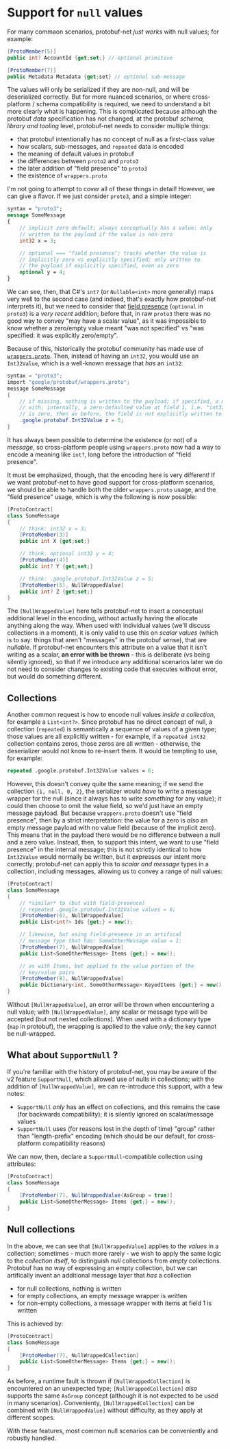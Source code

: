 # Support for `null` values

For many commaon scenarios, protobuf-net *just works* with null values; for example:

``` c#
[ProtoMember(5)]
public int? AccountId {get;set;} // optional primitive

[ProtoMember(7)]
public Metadata Metadata {get;set} // optional sub-message
```

The values will only be serialized if they are non-null, and will be deserialized correctly. But for more nuanced scenarios, or where
cross-platform / schema compatibility is required, we need to understand a bit more clearly what is happening. This is complicated
because although the protobuf *data* specification has not changed, at the protobuf *schema, library and tooling* level, protobuf-net
needs to consider multiple things:

- that protobuf intentionally has no concept of null as a first-class value
- how scalars, sub-messages, and `repeated` data is encoded
- the meaning of default values in protobuf
- the differences between `proto2` and `proto3`
- the later addition of "field presence" to `proto3`
- the existence of `wrappers.proto`

I'm not going to attempt to cover all of these things in detail! However, we can give a flavor. If we just consider `proto3`, and a
simple integer:

``` proto
syntax = "proto3";
message SomeMessage
{
    // implicit zero default; always conceptually has a value; only
    // written to the payload if the value is non-zero
    int32 x = 3;

    // optional === "field presence"; tracks whether the value is
    // implicitly zero vs explicitly specified; only written to
    // the payload if explicitly specified, even as zero
    optional y = 4;
}
```

We can see, then, that C#'s `int?` (or `Nullable<int>` more generally) maps very well to the second case (and indeed, that's
exactly how protobuf-net interprets it), but we need to consider that
[field presence](https://github.com/protocolbuffers/protobuf/blob/master/docs/field_presence.md) (`optional` in `proto3`) is
a *very recent* addition; before that, in raw `proto3` there was no good way to convey "may have a scalar value", as it was
impossible to know whether a zero/empty value meant "was not specified" vs "was specified: it was explicitly zero/empty".

Because of this, historically the protobuf community has made use of
[`wrappers.proto`](https://github.com/protocolbuffers/protobuf/blob/master/src/google/protobuf/wrappers.proto). Then, instead
of having an `int32`, you would use an `Int32Value`, which is a well-known message that *has* an `int32`:

``` c#
syntax = "proto3";
import "google/protobuf/wrappers.proto";
message SomeMessage
{
    // if missing, nothing is written to the payload; if specified, a message-wrapper is created,
    // with, internally, a zero-defaulted value at field 1, i.e. "int32 value = 1;"; if the value
    // is zero, then as before, the field is not explicitly written to the payload
    .google.protobuf.Int32Value z = 5;
}
```

It has always been possible to determine the existence (or not) of a *message*, so cross-platform people using `wrappers.proto`
now had a way to encode a meaning like `int?`, long before the introduction of "field presence".

It must be emphasized, though, that the encoding here is very different! If we want protobuf-net to have good support for
cross-platform scenarios, we should be able to handle both the older `wrappers.proto` usage, and the "field presence" usage,
which is why the following is now possible:

``` c#
[ProtoContract]
class SomeMessage
{
    // think: int32 x = 3;
    [ProtoMember(3)]
    public int X {get;set;}

    // think: optional int32 y = 4;
    [ProtoMember(4)]
    public int? Y {get;set;}

    // think: .google.protobuf.Int32Value z = 5;
    [ProtoMember(5), NullWrappedValue]
    public int? Z {get;set;}
}
```

The `[NullWrappedValue]` here tells protobuf-net to insert a conceptual additional level in the encoding, without actually
having the allocate anything along the way. When used with individual values (we'll discuss collections in a moment), it is
only valid to use this on *scalar values* (which is to say: things that aren't "messages" in the protobuf sense), that are *nullable*. If
protobuf-net encounters this attribute on a value that it isn't writing as a scalar, **an error with be thrown** - this is
deliberate (vs being silently ignored), so that if we introduce any additional scenarios later we do not need to consider
changes to existing code that executes without error, but would do something different.

## Collections

Another common request is how to encode null values *inside a collection*, for example a `List<int?>`. Since protobuf has
no direct concept of null, a collection (`repeated`) is semantically a sequence of values of a given type; those values
are all explicitly written - for example, if a `repeated int32` collection contains zeros, those zeros are all written -
otherwise, the deserializer would not know to re-insert them. It would be tempting to use, for example:

``` proto
repeated .google.protobuf.Int32Value values = 6;
```

However, this doesn't convey quite the same meaning; if we send the collection `{1, null, 0, 2}`, the serializer would *have*
to write a message wrapper for the null (since it always has to write *something* for any value); it could then choose
to omit the value field, so we'd just have an empty message payload. But because `wrappers.proto` doesn't use "field presence",
then by a strict interpretation: the value for a zero is *also* an empty message payload with no value field
(because of the implicit zero). This means that in the payload there would be no difference between a null and a zero value.
Instead, then, to support this intent, we want to use "field presence" in the internal message; this is not strictly identical
to how `Int32Value` would normally be written, but it expresses our intent more correctly; protobuf-net can apply this to
*scalar and message* types in a collection, including messages, allowing us to convey a range of null values:

``` c#
[ProtoContract]
class SomeMessage
{
    // *similar* to (but with field-presence)
    // repeated .google.protobuf.Int32Value values = 6;
    [ProtoMember(6), NullWrappedValue]
    public List<int?> Ids {get;} = new();

    // likewise, but using field-presence in an artifical
    // message type that has: SomeOtherMessage value = 1;
    [ProtoMember(7), NullWrappedValue]
    public List<SomeOtherMessage> Items {get;} = new();

    // as with Items, but applied to the value portion of the
    // key/value pairs
    [ProtoMember(8), NullWrappedValue]
    public Dictionary<int, SomeOtherMessage> KeyedItems {get;} = new();
}
```

Without `[NullWrappedValue]`, an error will be thrown when encountering a null value; with `[NullWrappedValue]`, any
scalar or message type will be accepted (but not nested collections). When used with a dictionary type (`map` in protobuf),
the wrapping is applied to the value *only*; the key cannot be null-wrapped.

## What about `SupportNull` ?

If you're familiar with the history of protobuf-net, you may be aware of the v2 feature `SupportNull`, which allowed use
of nulls in collections; with the addition of `[NullWrappedValue]`, we can re-introduce this support, with a few notes:

- `SupportNull` *only* has an effect on collections, and this remains the case (for backwards compatibility); it is silently ignored on scalar/message values
- `SupportNull` uses (for reasons lost in the depth of time) "group" rather than "length-prefix" encoding (which should be our default, for cross-platform compatibility reasons)

We can now, then, declare a `SupportNull`-compatible collection using attributes:

``` c#
[ProtoContract]
class SomeMessage
{
    [ProtoMember(7), NullWrappedValue(AsGroup = true)]
    public List<SomeOtherMessage> Items {get;} = new();
}
```

## Null collections

In the above, we can see that `[NullWrappedValue]` applies to the *values* in a collection; sometimes - much more rarely - we
wish to apply the same logic to the *collection itself*, to distinguish *null* collections from *empty* collections. Protobuf has
no way of expressing an empty collection, but we can artifically invent an additional message layer that *has* a collection

- for null collections, nothing is written
- for empty collections, an empty message wrapper is written
- for non-empty collections, a message wrapper with items at field 1 is written

This is achieved by:

``` c#
[ProtoContract]
class SomeMessage
{
    [ProtoMember(7), NullWrappedCollection]
    public List<SomeOtherMessage> Items {get;} = new();
}
```

As before, a runtime fault is thrown if `[NullWrappedCollection]` is encountered on an unexpected type; `[NullWrappedCollection]` *also*
supports the same `AsGroup` concept (although it is not expected to be used in many scenarios). Convenienty, `[NullWrappedCollection]`
can be combined with `[NullWrappedValue]` without difficulty, as they apply at different scopes.

With these features, most common null scenarios can be conveniently and robustly handled.
